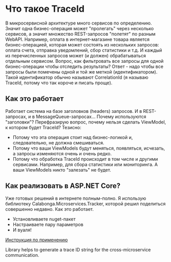# Что такое TraceId

В микросервисной архитектуре много сервисов по определению. Значит одна бизнес-операция может "пролегать" через несколько сервисов, а значит множество REST-запросов "полетят" по разным WebAPI. Например, оплата в интернет-магазине товара является бизнес-операцией, которая может состоять из нескольких запросов: оплата счета, отправка уведомлений, сбор статистики и т.д. И каждый из перечисленных запросов может (и должен) обрабатываться отдельным сервисом. Вопрос, как фильтровать все запросы для одной бизнес-операции чтобы отследить результаты? Ответ - надо чтобы все запросы были помечены одной и той же меткой (идентификатором). Такой идентификатор обычно называют CorrelationId (я называю TraceId, потому что так короче и писать проще).

## Как это работает

Работает система на базе заголовков (headers)  запросов. И в REST-запросах, и в MessageQueue-запросах...  Почему используются "заголовки"? Перефразирую вопрос, почему нельзя сделать ViewModel, к котором будет TraceId? Тезисно:

- Потому что эта операция стоит над бизнес-логикой и, следовательно, не должна смешиваться.
- Потому что ваши ViewModels будут меняться, появляться, исчезать, а запросы изменяются очень и очень редко.
- Потому что обработка TraceId происходит в том числе и другими сервисами. Например, для сбора статистики или мониторинга. А ваши ViewModels никто "залезать" не будет.

## Как реализовать в ASP.NET Core?
Уже готовых решений в интернете полным-полно. Я использую библиотеку Calabonga.Microservices.Tracker, которой решил поделиться совершенно недавно. Как это работает.

- Установливаете nuget-пакет
- Настраиваете пару параметров
- И вуаля!

[Инструкция по применению](https://www.calabonga.net/blog/post/tracking-correlationid-between-microservices-asp-net-core)

Library helps to generate a trace ID string for the cross-microservice communication.
